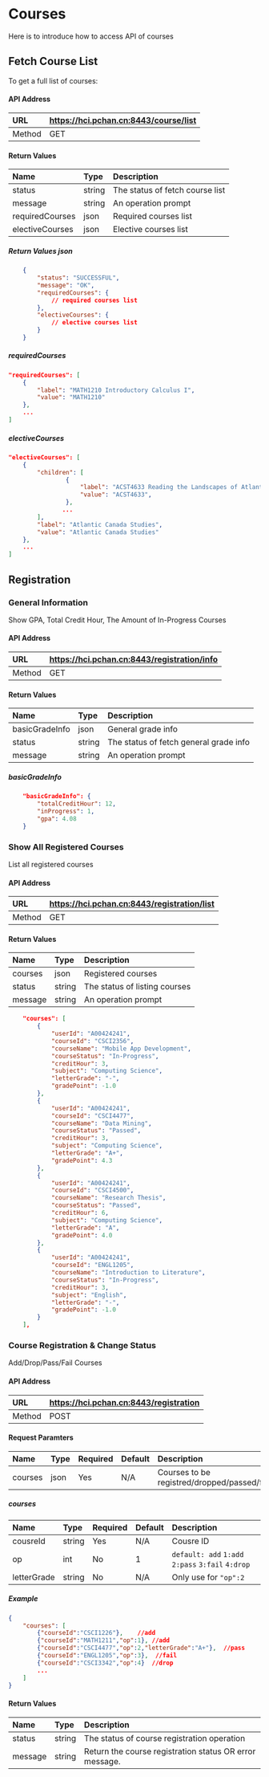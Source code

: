 # Courses

Here is to introduce how to access API of courses

<TOC/>

## Fetch Course List
To get a full list of courses: 

#### API Address
URL|https://hci.pchan.cn:8443/course/list
:-----|:--------------------------
Method|GET

#### Return Values
Name|Type|Description
:-|:-|:-
status|string|The status of fetch course list
message|string|An operation prompt
requiredCourses|json|Required courses list
electiveCourses|json|Elective courses list

##### Return Values json
``` json
    {
        "status": "SUCCESSFUL",
        "message": "OK",
        "requiredCourses": {
            // required courses list
        },
        "electiveCourses": {
            // elective courses list
        }
    }
```

##### requiredCourses
``` json
"requiredCourses": [
    {
        "label": "MATH1210 Introductory Calculus I",
        "value": "MATH1210"
    },
    ...
]
```

##### electiveCourses
``` json
"electiveCourses": [
    {
        "children": [
                {
                    "label": "ACST4633 Reading the Landscapes of Atlantic Canada",
                    "value": "ACST4633",
                },
               ...
        ],
        "label": "Atlantic Canada Studies",
        "value": "Atlantic Canada Studies"
    },
    ...
]
```

## Registration

### General Information
Show GPA, Total Credit Hour, The Amount of In-Progress Courses
#### API Address
URL|https://hci.pchan.cn:8443/registration/info
:-|:-
Method|GET
#### Return Values
Name|Type|Description
:-|:-|:-
basicGradeInfo|json|General grade info
status|string|The status of fetch general grade info
message|string|An operation prompt
##### basicGradeInfo
``` json
    "basicGradeInfo": {
        "totalCreditHour": 12,
        "inProgress": 1,
        "gpa": 4.08
    }
```

### Show All Registered Courses
List all registered courses
#### API Address
URL|https://hci.pchan.cn:8443/registration/list
:-|:-
Method|GET

#### Return Values
Name|Type|Description
:-|:-|:-
courses|json|Registered courses
status|string|The status of listing courses
message|string|An operation prompt

``` json
    "courses": [
        {
            "userId": "A00424241",
            "courseId": "CSCI2356",
            "courseName": "Mobile App Development",
            "courseStatus": "In-Progress",
            "creditHour": 3,
            "subject": "Computing Science",
            "letterGrade": "-",
            "gradePoint": -1.0
        },
        {
            "userId": "A00424241",
            "courseId": "CSCI4477",
            "courseName": "Data Mining",
            "courseStatus": "Passed",
            "creditHour": 3,
            "subject": "Computing Science",
            "letterGrade": "A+",
            "gradePoint": 4.3
        },
        {
            "userId": "A00424241",
            "courseId": "CSCI4500",
            "courseName": "Research Thesis",
            "courseStatus": "Passed",
            "creditHour": 6,
            "subject": "Computing Science",
            "letterGrade": "A",
            "gradePoint": 4.0
        },
        {
            "userId": "A00424241",
            "courseId": "ENGL1205",
            "courseName": "Introduction to Literature",
            "courseStatus": "In-Progress",
            "creditHour": 3,
            "subject": "English",
            "letterGrade": "-",
            "gradePoint": -1.0
        }
    ],
```

### Course Registration & Change Status
Add/Drop/Pass/Fail Courses
#### API Address
URL|https://hci.pchan.cn:8443/registration
:-|:-
Method|POST

#### Request Paramters
Name|Type|Required|Default|Description
:-|:-|:-|:-|:-
courses|json|Yes|N/A|Courses to be registred/dropped/passed/failed

##### courses
Name|Type|Required|Default|Description
:-|:-|:-|:-|:-
cousreId|string|Yes|N/A|Cousre ID
op|int|No|1|`default: add`   `1:add`   `2:pass`   `3:fail`   `4:drop`   
letterGrade|string|No|N/A|Only use for `"op":2`

##### Example
``` json
{
    "courses": [
        {"courseId":"CSCI1226"},    //add 
        {"courseId":"MATH1211","op":1}, //add 
        {"courseId":"CSCI4477","op":2,"letterGrade":"A+"},  //pass
        {"courseId":"ENGL1205","op":3},  //fail
        {"courseId":"CSCI3342","op":4}  //drop
        ...
    ]
}

```

#### Return Values
Name|Type|Description
:-|:-|:-
status|string|The status of course registration operation
message|string|Return the course registration status OR error message.


